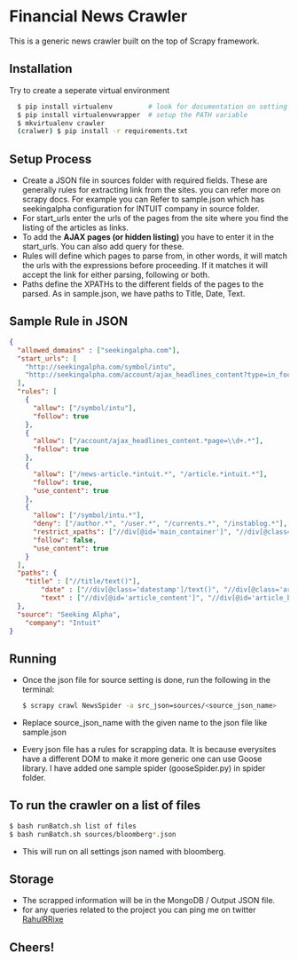Financial News Crawler
================================
This is a generic news crawler built on the top of Scrapy framework.

Installation
-------------
Try to create a seperate virtual environment

```bash
  $ pip install virtualenv         # look for documentation on setting up virtual environment
  $ pip install virtualenvwrapper  # setup the PATH variable
  $ mkvirtualenv crawler
  (cralwer) $ pip install -r requirements.txt
```


Setup Process
---------------------
* Create a JSON file in sources folder with required fields. These are generally rules for extracting link from the sites.
  you can refer more on scrapy docs. For example you can Refer to sample.json which has seekingalpha configuration for INTUIT company in source folder.
* For start_urls enter the urls of the pages from the site where you find the listing of the articles as links.
* To add the <strong> AJAX pages (or hidden listing) </strong> you have to enter it in the start_urls. You can also add query for these.
* Rules will define which pages to parse from, in other words, it will match the urls with the expressions before proceeding.
  If it matches it will accept the link for either parsing, following or both.
* Paths define the XPATHs to the different fields of the pages to the parsed. As in sample.json, we have paths to Title, Date, Text.

Sample Rule in JSON
-------------------
```json
{
  "allowed_domains" : ["seekingalpha.com"],
  "start_urls": [
    "http://seekingalpha.com/symbol/intu",
    "http://seekingalpha.com/account/ajax_headlines_content?type=in_focus_articles&page=1&slugs=intu&is_symbol_page=true"
  ],
  "rules": [
    {
      "allow": ["/symbol/intu"],
      "follow": true
    },
    {
      "allow": ["/account/ajax_headlines_content.*page=\\d+.*"],
      "follow": true
    },
    {
      "allow": ["/news-article.*intuit.*", "/article.*intuit.*"],
      "follow": true,
      "use_content": true
    },
    {
      "allow": ["/symbol/intu.*"],
      "deny": ["/author.*", "/user.*", "/currents.*", "/instablog.*"],
      "restrict_xpaths": ["//div[@id='main_container']", "//div[@class='symbol_articles_list mini_category']"],
      "follow": false,
      "use_content": true
    }
  ],
  "paths": {
    "title" : ["//title/text()"],
        "date" : ["//div[@class='datestamp']/text()", "//div[@class='article_info_pos']/span/text()"],
        "text" : ["//div[@id='article_content']", "//div[@id='article_body']"]
  },
  "source": "Seeking Alpha",
    "company": "Intuit"
}
```

Running
-------
* Once the json file for source setting is done, run the following in the terminal:

  ```bash
  $ scrapy crawl NewsSpider -a src_json=sources/<source_json_name>
  ```
* Replace source_json_name with the given name to the json file like sample.json
* Every json file has a rules for scrapping data. It is because everysites have a different DOM to make it
  more generic one can use Goose library. I have added one sample spider (gooseSpider.py) in spider folder.

To run the crawler on a list of files
-------------------------------------
  ```bash
  $ bash runBatch.sh list of files
  $ bash runBatch.sh sources/bloomberg*.json
  ```

  * This will run on all settings json named with bloomberg.

Storage
-------
* The scrapped information will be in the MongoDB / Output JSON file.
* for any queries related to the project you can ping me on twitter <a href="https://twitter.com/RahulRRixe"> RahulRRixe </a>

## Cheers!
